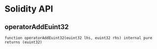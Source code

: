 # Solidity API

## operatorAddEuint32

```solidity
function operatorAddEuint32(euint32 lhs, euint32 rhs) internal pure returns (euint32)
```

